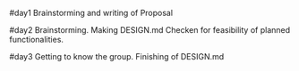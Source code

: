 #day1
Brainstorming and writing of Proposal

#day2
Brainstorming. Making DESIGN.md
Checken for feasibility of planned functionalities.

#day3
Getting to know the group.
Finishing of DESIGN.md
